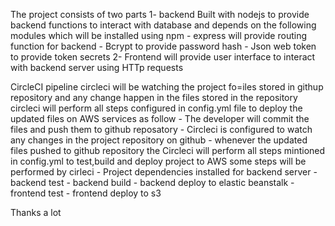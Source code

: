 The project consists of two parts
1- backend 
   Built with nodejs to provide backend functions to interact with database and depends on the following modules which will be installed using npm
     - express will provide routing function for backend
     - Bcrypt to provide password hash
     - Json web token to provide token secrets
2- Frontend
   will provide user interface to interact with backend server using HTTp requests

CircleCI pipeline
  circleci will be watching the project fo=iles stored in githup repository and any change happen in the files stored in the repository circleci will perform all steps configured in config.yml file to deploy the updated  files on AWS services as follow
     - The developer will commit the files and push them to github reposatory
     - Circleci is configured to watch any changes in the project repository on github 
     - whenever the updated files pushed to github repository the Circleci will perform all steps mintioned in config.yml to test,build and deploy project to AWS
         some steps will be performed by cirleci
            - Project dependencies installed for backend server
            - backend test
            - backend build
            - backend deploy to elastic beanstalk
            - frontend test
            - frontend deploy to s3 
   


Thanks a lot
    


